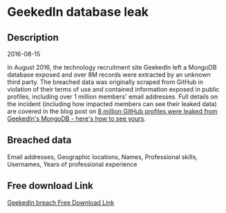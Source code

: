 # GeekedIn database leak

## Description

2016-08-15

In August 2016, the technology recruitment site GeekedIn left a MongoDB database exposed and over 8M records were extracted by an unknown third party. The breached data was originally scraped from GitHub in violation of their terms of use and contained information exposed in public profiles, including over 1 million members' email addresses. Full details on the incident (including how impacted members can see their leaked data) are covered in the blog post on <a href="https://www.troyhunt.com/8-million-github-profiles-were-leaked-from-geekedins-mongodb-heres-how-to-see-yours" target="_blank" rel="noopener">8 million GitHub profiles were leaked from GeekedIn's MongoDB - here's how to see yours</a>.

## Breached data

Email addresses, Geographic locations, Names, Professional skills, Usernames, Years of professional experience

## Free download Link

[GeekedIn breach Free Download Link](https://tinyurl.com/2b2k277t)